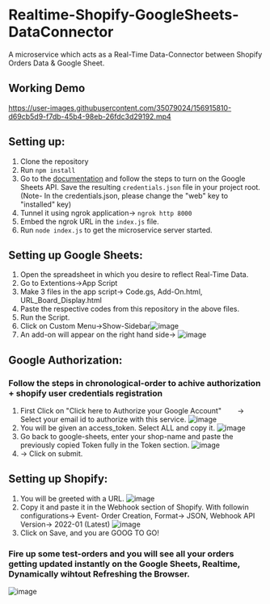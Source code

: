 # Realtime-Shopify-GoogleSheets-DataConnector
A microservice which acts as a Real-Time Data-Connector between Shopify Orders Data & Google Sheet.

## Working Demo


https://user-images.githubusercontent.com/35079024/156915810-d69cb5d9-f7db-45b4-98eb-26fdc3d29192.mp4



## Setting up:
1. Clone the repository
2. Run `npm install`
3. Go to the [documentation](https://developers.google.com/apps-script/api/quickstart/nodejs) and follow the steps to turn on the Google Sheets API. Save the resulting `credentials.json` file in your project root. (Note- In the credentials.json, please change the "web" key to "installed" key)
4. Tunnel it using ngrok application-> `ngrok http 8000`
5. Embed the ngrok URL in the `index.js` file.
6. Run  `node index.js` to get the microservice server started.

## Setting up Google Sheets:
1. Open the spreadsheet in which you desire to reflect Real-Time Data. 
2. Go to Extentions->App Script
3. Make 3 files in the app script-> Code.gs, Add-On.html, URL_Board_Display.html
4. Paste the respective codes from this repository in the above files.
5. Run the Script.
6. Click on Custom Menu->Show-Sidebar![image](https://user-images.githubusercontent.com/35079024/156897797-0157941d-611c-44da-9844-e6084cf9de5e.png)
7. An add-on will appear on the right hand side-> ![image](https://user-images.githubusercontent.com/35079024/156897868-92ad0b49-63f3-46c6-a26c-8b9881d79112.png)

## Google Authorization:
### Follow the steps in chronological-order to achive authorization + shopify user credentials registration
1. First Click on "Click here to Authorize your Google Account" 
  &nbsp;&nbsp;&nbsp;&nbsp;&nbsp;&nbsp; -> Select your email id to authorize with this service. ![image](https://user-images.githubusercontent.com/35079024/156916371-87de38d1-b2ec-4f7a-990b-b9cc1cb33f90.png)
2. You will be given an access_token. Select ALL and copy it. ![image](https://user-images.githubusercontent.com/35079024/156898115-3b21be18-38ad-409c-afcd-218b2269ecc1.png)
3. Go back to google-sheets, enter your shop-name and paste the previously copied Token fully in the Token section. ![image](https://user-images.githubusercontent.com/35079024/156898140-475bcf09-ec9f-4add-b33c-4fa6af0b4e7c.png)
4. -> Click on submit.

## Setting up Shopify:
1. You will be greeted with a URL. ![image](https://user-images.githubusercontent.com/35079024/156898153-77f0d3f7-251a-48f4-878f-331b09463bfa.png)
2. Copy it and paste it in the Webhook section of Shopify. With followin configurations-> Event- Order Creation, Format-> JSON, Webhook API Version-> 2022-01 (Latest) ![image](https://user-images.githubusercontent.com/35079024/156898193-fa7f984c-0cc6-4ccc-afd7-e4e9bca2e695.png)
3. Click on Save, and you are GOOG TO GO!

### Fire up some test-orders and you will see all your orders getting updated instantly on the Google Sheets, Realtime, Dynamically wihtout Refreshing the Browser.
![image](https://user-images.githubusercontent.com/35079024/156898281-2d1f923f-fb8f-4b7f-b185-25a0aff4e22c.png)
